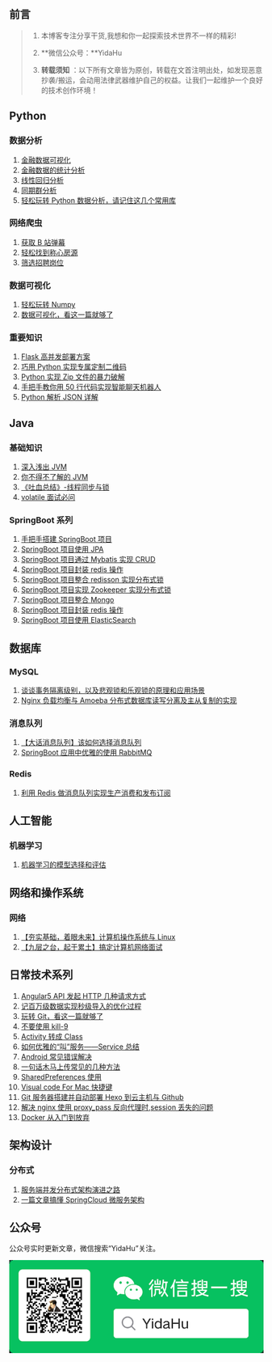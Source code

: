 ## 前言

> 1. 本博客专注分享干货,我想和你一起探索技术世界不一样的精彩!
>
> 2. **微信公众号：**YidaHu
> 3. **转载须知** ：以下所有文章皆为原创，转载在文首注明出处，如发现恶意抄袭/搬运，会动用法律武器维护自己的权益。让我们一起维护一个良好的技术创作环境！

## Python

### 数据分析

1. [金融数据可视化](python/data-analysis/金融数据可视化)
2. [金融数据的统计分析](python/data-analysis/金融数据的统计分析)
3. [线性回归分析]()
4. [同期群分析]()
5. [轻松玩转 Python 数据分析，请记住这几个常用库](python/data-analysis/轻松玩转Python数据分析，请记住这几个常用库)

### 网络爬虫

1. [获取 B 站弹幕](python/spider/获取B站弹幕)
2. [轻松找到称心房源]()
3. [筛选招聘岗位](python/spider/筛选招聘岗位)

### 数据可视化

1. [轻松玩转 Numpy](python/data-visualization/轻松玩转Numpy)
2. [数据可视化，看这一篇就够了](python/data-visualization/数据可视化，看这一篇就够了)

### 重要知识

1. [Flask 高并发部署方案](python/misc/Flask高并发部署方案)
2. [巧用 Python 实现专属定制二维码](python/misc/巧用Python实现专属定制二维码)
3. [Python 实现 Zip 文件的暴力破解](python/misc/Python实现Zip文件的暴力破解)
4. [手把手教你用 50 行代码实现智能聊天机器人](python/misc/手把手教你用50行代码，实现智能聊天机器人)
5. [Python 解析 JSON 详解](python/misc/Python解析JSON详解)

## Java

### 基础知识

1. [深入浅出 JVM]()
2. [你不得不了解的 JVM](java/jvm/你不得不了解的JVM)
3. [《吐血总结》-线程同步与锁](java/concurrent/线程同步与锁)
4. [volatile 面试必问](java/concurrent/volatile面试必问)

### SpringBoot 系列

1. [手把手搭建 SpringBoot 项目](springboot/手把手搭建SpringBoot项目)
2. [SpringBoot 项目使用 JPA](springboot/SpringBoot项目使用JPA)
3. [SpringBoot 项目通过 Mybatis 实现 CRUD]()
4. [SpringBoot 项目封装 redis 操作]()
5. [SpringBoot 项目整合 redisson 实现分布式锁]()
6. [SpringBoot 项目实现 Zookeeper 实现分布式锁]()
7. [SpringBoot 项目整合 Mongo]()
8. [SpringBoot 项目封装 redis 操作]()
9. [SpringBoot 项目使用 ElasticSearch]()

## 数据库

### MySQL

1. [谈谈事务隔离级别，以及悲观锁和乐观锁的原理和应用场景](db/mysql/谈谈事务隔离级别，以及悲观锁和乐观锁的原理和应用场景)
2. [Nginx 负载均衡与 Amoeba 分布式数据库读写分离及主从复制的实现](db/mysql/Nginx负载均衡与Amoeba分布式数据库读写分离及主从复制的实现)

### 消息队列

1. [【大话消息队列】该如何选择消息队列](db/mq/该如何选择消息队列)
2. [SpringBoot 应用中优雅的使用 RabbitMQ](db/mq/SpringBoot应用中优雅的使用RabbitMQ)

### Redis

1. [利用 Redis 做消息队列实现生产消费和发布订阅](db/redis/利用Redis做消息队列实现生产消费和发布订阅)

## 人工智能

### 机器学习

1. [机器学习的模型选择和评估](ai/ml/机器学习模型的选择和评估)

## 网络和操作系统

### 网络

1. [【夯实基础，着眼未来】计算机操作系统与 Linux](net2os/os/计算机操作系统与Linux)
2. [【九层之台，起于累土】搞定计算机网络面试](net2os/network/计算机网络47模型)

## 日常技术系列

1. [Angular5 API 发起 HTTP 几种请求方式](misc/Angular5API发起HTTP请求方式)
2. [记百万级数据实现秒级导入的优化过程](misc/记优化百万级数据实现秒级导入)
3. [玩转 Git，看这一篇就够了](misc/玩转Git，看这一篇就够了)
4. [不要使用 kill-9](misc/不要使用kill-9)
5. [Activity 转成 Class](misc/Activity转成Class)
6. [如何优雅的“叫”服务——Service 总结](misc/android-service)
7. [Android 常见错误解决](misc/AndroidError)
8. [一句话木马上传常见的几种方法](misc/一句话木马上传常见的几种方法)
9. [SharedPreferences 使用](misc/SharedPreferences使用)
10. [Visual code For Mac 快捷键](misc/Visual-code-For-Mac-快捷键)
11. [Git 服务器搭建并自动部署 Hexo 到云主机与 Github](misc/HexoSyncGit)
12. [解决 nginx 使用 proxy_pass 反向代理时,session 丢失的问题](misc/nginx使用反向代理丢失session)
13. [Docker 从入门到放弃](misc/docker入门)

## 架构设计

### 分布式

1. [服务端并发分布式架构演进之路](micro-service/服务端高并发分布式架构演进之路)
2. [一篇文章搞懂 SpringCloud 微服务架构](micro-service/一篇文章搞懂SpringCloud微服务架构)

## 公众号

公众号实时更新文章，微信搜索“YidaHu”关注。

<img src="_media/weixin.bmp" alt="weixin"  />
